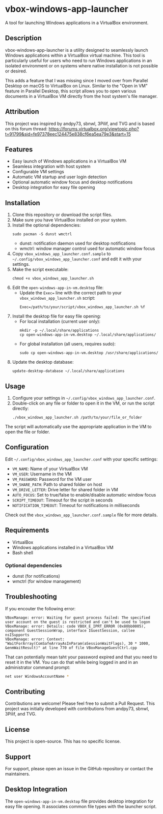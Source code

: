# vbox-windows-app-launcher

A tool for launching Windows applications in a VirtualBox environment.

## Description

vbox-windows-app-launcher is a utility designed to seamlessly launch Windows applications within a VirtualBox virtual machine. This tool is particularly useful for users who need to run Windows applications in an isolated environment or on systems where native installation is not possible or desired.

This adds a feature that I was missing since I moved over from Parallel Desktop on macOS to VirtualBox on Linux. Similar to the "Open in VM" feature in Parallel Desktop, this script allows you to open various documents in a VirtualBox VM directly from the host system's file manager.

## Attribution

This project was inspired by andpy73, sbnwl, 3Pilif, and TVG and is based on this forum thread: https://forums.virtualbox.org/viewtopic.php?t=91799&sid=fe97378eec124475e838cf6ea5ea79e3&start=15

## Features

- Easy launch of Windows applications in a VirtualBox VM
- Seamless integration with host system
- Configurable VM settings
- Automatic VM startup and user login detection
- Optional automatic window focus and desktop notifications
- Desktop integration for easy file opening

## Installation

1. Clone this repository or download the script files.
2. Make sure you have VirtualBox installed on your system.
3. Install the optional dependencies:
   ```
   sudo pacman -S dunst wmctrl
   ```
   - dunst: notification daemon used for desktop notifications
   - wmctrl: window manager control used for automatic window focus
4. Copy `vbox_windows_app_launcher.conf.sample` to `~/.config/vbox_windows_app_launcher.conf` and edit it with your settings.
5. Make the script executable:
   ```
   chmod +x vbox_windows_app_launcher.sh
   ```
6. Edit the `open-windows-app-in-vm.desktop` file:
   - Update the `Exec=` line with the correct path to your `vbox_windows_app_launcher.sh` script:
     ```
     Exec=/path/to/your/script/vbox_windows_app_launcher.sh %f
     ```
7. Install the desktop file for easy file opening:
   - For local installation (current user only):
     ```
     mkdir -p ~/.local/share/applications
     cp open-windows-app-in-vm.desktop ~/.local/share/applications/
     ```
   - For global installation (all users, requires sudo):
     ```
     sudo cp open-windows-app-in-vm.desktop /usr/share/applications/
     ```
8. Update the desktop database:
   ```
   update-desktop-database ~/.local/share/applications
   ```

## Usage

1. Configure your settings in `~/.config/vbox_windows_app_launcher.conf`.
2. Double-click on any file or folder to open it in the VM, or run the script directly:
   ```
   ./vbox_windows_app_launcher.sh /path/to/your/file_or_folder
   ```

The script will automatically use the appropriate application in the VM to open the file or folder.

## Configuration

Edit `~/.config/vbox_windows_app_launcher.conf` with your specific settings:

- `VM_NAME`: Name of your VirtualBox VM
- `VM_USER`: Username in the VM
- `VM_PASSWORD`: Password for the VM user
- `VM_SHARE_PATH`: Path to shared folder on host
- `VM_DRIVE_LETTER`: Drive letter for shared folder in VM
- `AUTO_FOCUS`: Set to true/false to enable/disable automatic window focus
- `SCRIPT_TIMEOUT`: Timeout for the script in seconds
- `NOTIFICATION_TIMEOUT`: Timeout for notifications in milliseconds

Check out the `vbox_windows_app_launcher.conf.sample` file for more details.

## Requirements

- VirtualBox
- Windows applications installed in a VirtualBox VM
- Bash shell

### Optional dependencies
- dunst (for notifications)
- wmctrl (for window management)

## Troubleshooting
If you encouter the following error:
```
VBoxManage: error: Waiting for guest process failed: The specified user account on the guest is restricted and can't be used to logon
VBoxManage: error: Details: code VBOX_E_IPRT_ERROR (0x80bb0005), component GuestSessionWrap, interface IGuestSession, callee nsISupports
VBoxManage: error: Context: "WaitForArray(ComSafeArrayAsInParam(aSessionWaitFlags), 30 * 1000, &enmWaitResult)" at line 770 of file VBoxManageGuestCtrl.cpp
```

That can potentially mean taht your password expired and that you need to reset it in the VM. You can do that while being logged in and in an administrator command prompt:
```bash
net user WindowsAccountName *
```

## Contributing

Contributions are welcome! Please feel free to submit a Pull Request. This project was initially developed with contributions from andpy73, sbnwl, 3Pilif, and TVG.

## License

This project is open-source. This has no specific license.

## Support

For support, please open an issue in the GitHub repository or contact the maintainers.

## Desktop Integration

The `open-windows-app-in-vm.desktop` file provides desktop integration for easy file opening. It associates common file types with the launcher script.